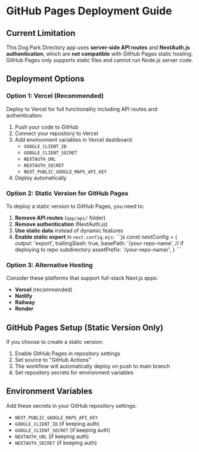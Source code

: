 # GitHub Pages Deployment Guide

## Current Limitation

This Dog Park Directory app uses **server-side API routes** and **NextAuth.js authentication**, which are **not compatible** with GitHub Pages static hosting. GitHub Pages only supports static files and cannot run Node.js server code.

## Deployment Options

### Option 1: Vercel (Recommended)
Deploy to Vercel for full functionality including API routes and authentication:

1. Push your code to GitHub
2. Connect your repository to Vercel
3. Add environment variables in Vercel dashboard:
   - `GOOGLE_CLIENT_ID`
   - `GOOGLE_CLIENT_SECRET`
   - `NEXTAUTH_URL`
   - `NEXTAUTH_SECRET`
   - `NEXT_PUBLIC_GOOGLE_MAPS_API_KEY`
4. Deploy automatically

### Option 2: Static Version for GitHub Pages

To deploy a static version to GitHub Pages, you need to:

1. **Remove API routes** (`app/api/` folder)
2. **Remove authentication** (NextAuth.js)
3. **Use static data** instead of dynamic features
4. **Enable static export** in `next.config.mjs`:
   \`\`\`js
   const nextConfig = {
     output: 'export',
     trailingSlash: true,
     basePath: '/your-repo-name', // if deploying to repo subdirectory
     assetPrefix: '/your-repo-name/',
   }
   \`\`\`

### Option 3: Alternative Hosting
Consider these platforms that support full-stack Next.js apps:
- **Vercel** (recommended)
- **Netlify**
- **Railway**
- **Render**

## GitHub Pages Setup (Static Version Only)

If you choose to create a static version:

1. Enable GitHub Pages in repository settings
2. Set source to "GitHub Actions"
3. The workflow will automatically deploy on push to main branch
4. Set repository secrets for environment variables

## Environment Variables

Add these secrets in your GitHub repository settings:
- `NEXT_PUBLIC_GOOGLE_MAPS_API_KEY`
- `GOOGLE_CLIENT_ID` (if keeping auth)
- `GOOGLE_CLIENT_SECRET` (if keeping auth)
- `NEXTAUTH_URL` (if keeping auth)
- `NEXTAUTH_SECRET` (if keeping auth)
